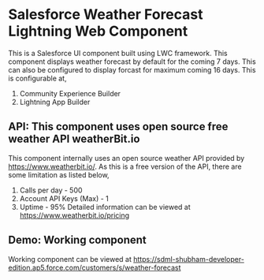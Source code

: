# Salesforce Weather Forecast Lightning Web Component

This is a Salesforce UI component built using LWC framework. This component displays weather forecast by default for the coming 7 days. This can also be configured to display forcast for maximum coming 16 days. This is configurable at,
1. Community Experience Builder
2. Lightning App Builder

## API: This component uses open source free weather API weatherBit.io

This component internally uses an open source weather API provided by https://www.weatherbit.io/.
As this is a free version of the API, there are some limitation as listed below,
1. Calls per day - 500
2. Account API Keys (Max) - 1
3. Uptime - 95%
Detailed information can be viewed at https://www.weatherbit.io/pricing

## Demo: Working component

Working component can be viewed at 	https://sdml-shubham-developer-edition.ap5.force.com/customers/s/weather-forecast
